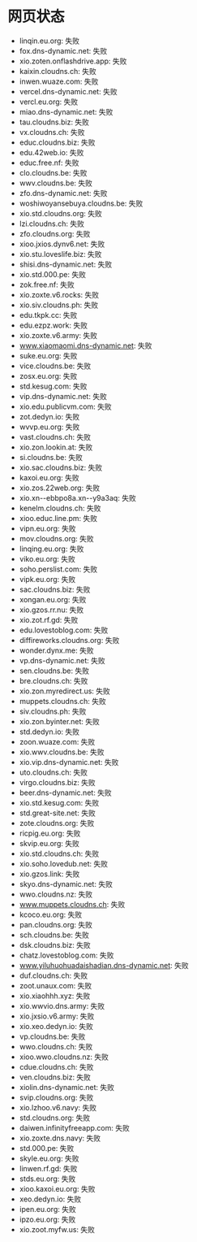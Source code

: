 # 网页状态
- linqin.eu.org: 失败
- fox.dns-dynamic.net: 失败
- xio.zoten.onflashdrive.app: 失败
- kaixin.cloudns.ch: 失败
- inwen.wuaze.com: 失败
- vercel.dns-dynamic.net: 失败
- vercl.eu.org: 失败
- miao.dns-dynamic.net: 失败
- tau.cloudns.biz: 失败
- vx.cloudns.ch: 失败
- educ.cloudns.biz: 失败
- edu.42web.io: 失败
- educ.free.nf: 失败
- clo.cloudns.be: 失败
- wwv.cloudns.be: 失败
- zfo.dns-dynamic.net: 失败
- woshiwoyansebuya.cloudns.be: 失败
- xio.std.cloudns.org: 失败
- lzi.cloudns.ch: 失败
- zfo.cloudns.org: 失败
- xioo.jxios.dynv6.net: 失败
- xio.stu.loveslife.biz: 失败
- shisi.dns-dynamic.net: 失败
- xio.std.000.pe: 失败
- zok.free.nf: 失败
- xio.zoxte.v6.rocks: 失败
- xio.siv.cloudns.ph: 失败
- edu.tkpk.cc: 失败
- edu.ezpz.work: 失败
- xio.zoxte.v6.army: 失败
- www.xiaomaomi.dns-dynamic.net: 失败
- suke.eu.org: 失败
- vice.cloudns.be: 失败
- zosx.eu.org: 失败
- std.kesug.com: 失败
- vip.dns-dynamic.net: 失败
- xio.edu.publicvm.com: 失败
- zot.dedyn.io: 失败
- wvvp.eu.org: 失败
- vast.cloudns.ch: 失败
- xio.zon.lookin.at: 失败
- si.cloudns.be: 失败
- xio.sac.cloudns.biz: 失败
- kaxoi.eu.org: 失败
- xio.zos.22web.org: 失败
- xio.xn--ebbpo8a.xn--y9a3aq: 失败
- kenelm.cloudns.ch: 失败
- xioo.educ.line.pm: 失败
- vipn.eu.org: 失败
- mov.cloudns.org: 失败
- linqing.eu.org: 失败
- viko.eu.org: 失败
- soho.perslist.com: 失败
- vipk.eu.org: 失败
- sac.cloudns.biz: 失败
- xongan.eu.org: 失败
- xio.gzos.rr.nu: 失败
- xio.zot.rf.gd: 失败
- edu.lovestoblog.com: 失败
- diffireworks.cloudns.org: 失败
- wonder.dynx.me: 失败
- vp.dns-dynamic.net: 失败
- sen.cloudns.be: 失败
- bre.cloudns.ch: 失败
- xio.zon.myredirect.us: 失败
- muppets.cloudns.ch: 失败
- siv.cloudns.ph: 失败
- xio.zon.byinter.net: 失败
- std.dedyn.io: 失败
- zoon.wuaze.com: 失败
- xio.wwv.cloudns.be: 失败
- xio.vip.dns-dynamic.net: 失败
- uto.cloudns.ch: 失败
- virgo.cloudns.biz: 失败
- beer.dns-dynamic.net: 失败
- xio.std.kesug.com: 失败
- std.great-site.net: 失败
- zote.cloudns.org: 失败
- ricpig.eu.org: 失败
- skvip.eu.org: 失败
- xio.std.cloudns.ch: 失败
- xio.soho.lovedub.net: 失败
- xio.gzos.link: 失败
- skyo.dns-dynamic.net: 失败
- wwo.cloudns.nz: 失败
- www.muppets.cloudns.ch: 失败
- kcoco.eu.org: 失败
- pan.cloudns.org: 失败
- sch.cloudns.be: 失败
- dsk.cloudns.biz: 失败
- chatz.lovestoblog.com: 失败
- www.yiluhuohuadaishadian.dns-dynamic.net: 失败
- duf.cloudns.ch: 失败
- zoot.unaux.com: 失败
- xio.xiaohhh.xyz: 失败
- xio.wwvio.dns.army: 失败
- xio.jxsio.v6.army: 失败
- xio.xeo.dedyn.io: 失败
- vp.cloudns.be: 失败
- wwo.cloudns.ch: 失败
- xioo.wwo.cloudns.nz: 失败
- cdue.cloudns.ch: 失败
- ven.cloudns.biz: 失败
- xiolin.dns-dynamic.net: 失败
- svip.cloudns.org: 失败
- xio.lzhoo.v6.navy: 失败
- std.cloudns.org: 失败
- daiwen.infinityfreeapp.com: 失败
- xio.zoxte.dns.navy: 失败
- std.000.pe: 失败
- skyle.eu.org: 失败
- linwen.rf.gd: 失败
- stds.eu.org: 失败
- xioo.kaxoi.eu.org: 失败
- xeo.dedyn.io: 失败
- ipen.eu.org: 失败
- ipzo.eu.org: 失败
- xio.zoot.myfw.us: 失败
